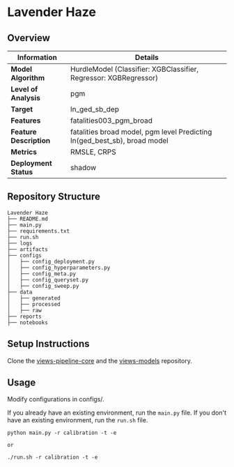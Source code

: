 # Lavender Haze 
## Overview


| Information         | Details                        |
|---------------------|--------------------------------|
| **Model Algorithm** | HurdleModel (Classifier: XGBClassifier, Regressor: XGBRegressor)                  |
| **Level of Analysis** | pgm            |
| **Target**         | ln_ged_sb_dep |
| **Features**       |  fatalities003_pgm_broad   |
| **Feature Description**       |  fatalities broad model, pgm level Predicting ln(ged_best_sb), broad model    |
| **Metrics**       |  RMSLE, CRPS    |
| **Deployment Status**       |  shadow    |

## Repository Structure

```
Lavender Haze
├── README.md
├── main.py
├── requirements.txt
├── run.sh
├── logs
├── artifacts
├── configs
│   ├── config_deployment.py
│   ├── config_hyperparameters.py
│   ├── config_meta.py
│   ├── config_queryset.py
│   ├── config_sweep.py
├── data
│   ├── generated
│   ├── processed
│   ├── raw
├── reports
├── notebooks
```

## Setup Instructions

Clone the [views-pipeline-core](https://github.com/views-platform/views-pipeline-core) and the [views-models](https://github.com/views-platform/views-models) repository.


## Usage
Modify configurations in configs/.

If you already have an existing environment, run the `main.py` file. If you don't have an existing environment, run the `run.sh` file. 

```
python main.py -r calibration -t -e

or

./run.sh -r calibration -t -e
```


